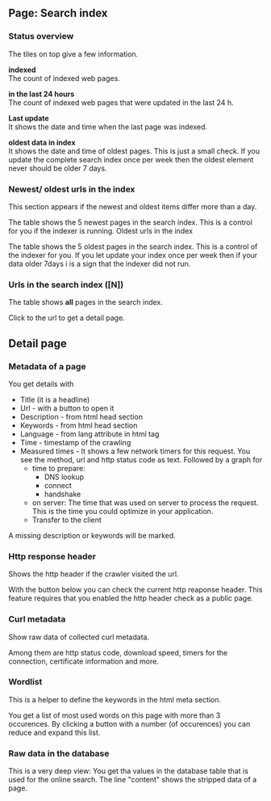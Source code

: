 ##  Page: Search index

### Status overview

The tiles on top give a few information.

**indexed**\
The count of indexed web pages.

**in the last 24 hours**\
The count of indexed web pages that were updated in the last 24 h.

**Last update**\
It shows the date and time when the last page was indexed.

**oldest data in index**\
It shows the date and time of oldest pages. This is just a small check. If you update the complete search index once per week then the oldest element never should be older 7 days.

### Newest/ oldest urls in the index

This section appears if the newest and oldest items differ more than a day.

The table shows the 5 newest pages in the search index.
This is a control for you if the indexer is running.
Oldest urls in the index

The table shows the 5 oldest pages in the search index.
This is a control of the indexer for you. If you let update your index once per week then if your data older 7days i is a sign that the indexer did not run. 

### Urls in the search index ([N])

The table shows **all** pages in the search index.

Click to the url to get a detail page.

## Detail page

### Metadata of a page

You get details with 

* Title (it is a headline)
* Url - with a button to open it
* Description - from html head section
* Keywords - from html head section
* Language - from lang attribute in html tag
* Time - timestamp of the crawling
* Measured times - It shows a few network timers for this request. You see the method, url and http status code as text. Followed by a graph for 
  * time to prepare:
    * DNS lookup
    * connect
    * handshake
  * on server: The time that was used on server to process the request. This is the time you could optimize in your application.
  * Transfer to the client

A missing description or keywords will be marked.

### Http response header

Shows the http header if the crawler visited the url.

With the button below you can check the current http reaponse header. This feature requires that you enabled the http header check as a public page.

### Curl metadata

Show raw data of collected curl metadata.

Among them are http status code, download speed, timers for the connection, certificate information and more.

### Wordlist

This is a helper to define the keywords in the html meta section.

You get a list of most used words on this page with more than 3 occurences. By clicking a button with a number (of occurences) you can reduce and expand this list.

### Raw data in the database

This is a very deep view: You get tha values in the database table that is used for the online search. The line "content" shows the stripped data of a page.
